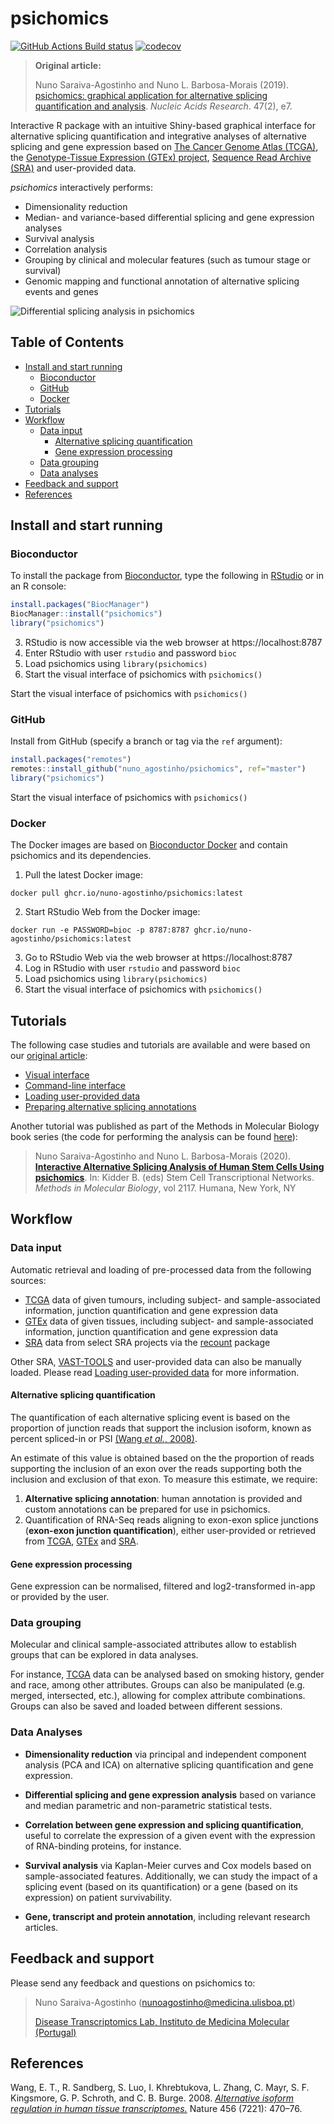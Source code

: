 # psichomics

<!-- badges: start -->
[![GitHub Actions Build status][ghActionsIcon]][ghActions]
[![codecov][codecovIcon]][codecov]
<!-- badges: end -->

> **Original article:**
>
> Nuno Saraiva-Agostinho and Nuno L. Barbosa-Morais (2019). 
[psichomics: graphical application for alternative splicing quantification and analysis][article].
*Nucleic Acids Research*. 47(2), e7.

Interactive R package with an intuitive Shiny-based graphical 
interface for alternative splicing quantification and integrative analyses of
alternative splicing and gene expression based on 
[The Cancer Genome Atlas (TCGA)][TCGA], the 
[Genotype-Tissue Expression (GTEx) project][GTEx], 
[Sequence Read Archive (SRA)][SRA] and user-provided data.

*psichomics* interactively performs:
- Dimensionality reduction
- Median- and variance-based differential splicing and gene expression analyses
- Survival analysis
- Correlation analysis
- Grouping by clinical and molecular features (such as tumour stage or survival)
- Genomic mapping and functional annotation of alternative splicing events and genes

![Differential splicing analysis in *psichomics*](man/figures/screenshot.png)

## Table of Contents

* [Install and start running](#install-and-start-running)
    * [Bioconductor](#bioconductor)
    * [GitHub](#github)
    * [Docker](#docker)
* [Tutorials](#tutorials)
* [Workflow](#workflow)
    * [Data input](#data-input)
        * [Alternative splicing quantification](#alternative-splicing-quantification)
        * [Gene expression processing](#gene-expression-processing)
    * [Data grouping](#data-grouping)
    * [Data analyses](#data-analyses)
* [Feedback and support](#feedback-and-support)
* [References](#references)

## Install and start running

### Bioconductor

To install the package from [Bioconductor][], type the following in [RStudio][]
or in an R console:

```r
install.packages("BiocManager")
BiocManager::install("psichomics")
library("psichomics")
```
3. RStudio is now accessible via the web browser at https://localhost:8787
4. Enter RStudio with user `rstudio` and password `bioc`
5. Load psichomics using `library(psichomics)`
6. Start the visual interface of psichomics with `psichomics()`

Start the visual interface of psichomics with `psichomics()`

### GitHub

Install from GitHub (specify a branch or tag via the `ref` argument):

```r
install.packages("remotes")
remotes::install_github("nuno_agostinho/psichomics", ref="master")
library("psichomics")
```

Start the visual interface of psichomics with `psichomics()`

### Docker

The Docker images are based on [Bioconductor Docker][biocDocker] and contain psichomics and its dependencies.

1. Pull the latest Docker image:
```
docker pull ghcr.io/nuno-agostinho/psichomics:latest
```

2. Start RStudio Web from the Docker image:
```
docker run -e PASSWORD=bioc -p 8787:8787 ghcr.io/nuno-agostinho/psichomics:latest
```

3. Go to RStudio Web via the web browser at https://localhost:8787
4. Log in RStudio with user `rstudio` and password `bioc`
5. Load psichomics using `library(psichomics)`
6. Start the visual interface of psichomics with `psichomics()`

## Tutorials

The following case studies and tutorials are available and were based on our 
[original article][article]:

* [Visual interface][tutorial-gui]
* [Command-line interface][tutorial-cli]
* [Loading user-provided data][tutorial-custom-data]
* [Preparing alternative splicing annotations][tutorial-prep-AS-annotation]

Another tutorial was published as part of the Methods in Molecular Biology book
series (the code for performing the analysis can be found [here][chapter-code]):

> Nuno Saraiva-Agostinho and Nuno L. Barbosa-Morais (2020). 
**[Interactive Alternative Splicing Analysis of Human Stem Cells Using psichomics][chapter]**. In: Kidder B. (eds) Stem Cell Transcriptional Networks. *Methods in Molecular Biology*, vol 2117. Humana, New York, NY

## Workflow

### Data input

Automatic retrieval and loading of pre-processed data from the following sources:

* [TCGA][] data of given tumours, including subject- and sample-associated
information, junction quantification and gene expression data
* [GTEx][] data of given tissues, including subject- and sample-associated
information, junction quantification and gene expression data
* [SRA][] data from select SRA projects via the [recount][] package

Other SRA, [VAST-TOOLS][] and user-provided data can also be manually loaded.
Please read [Loading user-provided data][tutorial-custom-data] for more
information.

#### Alternative splicing quantification

The quantification of each alternative splicing event is based on the proportion
of junction reads that support the inclusion isoform, known as percent 
spliced-in or PSI [(Wang *et al.*, 2008)][Wang2008].

An estimate of this value is obtained based on the the proportion of reads 
supporting the inclusion of an exon over the reads supporting both the inclusion
and exclusion of that exon. To measure this estimate, we require:

1. **Alternative splicing annotation**: human annotation is provided and custom
annotations can be prepared for use in psichomics.
2. Quantification of RNA-Seq reads aligning to exon-exon splice junctions
(**exon-exon junction quantification**), either user-provided or retrieved from
[TCGA][], [GTEx][] and [SRA][].

#### Gene expression processing

Gene expression can be normalised, filtered and log2-transformed in-app or
provided by the user.

### Data grouping

Molecular and clinical sample-associated attributes allow to establish groups 
that can be explored in data analyses.

For instance, [TCGA][] data can be analysed based on smoking history, gender and
race, among other attributes. Groups can also be manipulated (e.g. merged,
intersected, etc.), allowing for complex attribute combinations. Groups can also
be saved and loaded between different sessions.

### Data Analyses

* **Dimensionality reduction** via principal and independent component analysis
(PCA and ICA) on alternative splicing quantification and gene expression.

* **Differential splicing and gene expression analysis** based on variance and
median parametric and non-parametric statistical tests.

* **Correlation between gene expression and splicing quantification**, useful to
correlate the expression of a given event with the expression of RNA-binding
proteins, for instance.

* **Survival analysis** via Kaplan-Meier curves and Cox models based on
sample-associated features. Additionally, we can study the impact of a splicing
event (based on its quantification) or a gene (based on its expression) on
patient survivability.

* **Gene, transcript and protein annotation**, including relevant research
articles.

## Feedback and support

Please send any feedback and questions on psichomics to:

> Nuno Saraiva-Agostinho ([nunoagostinho@medicina.ulisboa.pt][email])
> 
> [Disease Transcriptomics Lab, Instituto de Medicina Molecular (Portugal)][NMorais]

## References

Wang, E. T., R. Sandberg, S. Luo, I. Khrebtukova, L. Zhang, C. Mayr, S. F. 
Kingsmore, G. P. Schroth, and C. B. Burge. 2008. 
[*Alternative isoform regulation in human tissue transcriptomes.*][Wang2008] 
Nature 456 (7221): 470–76.

[email]: mailto:nunoagostinho@medicina.ulisboa.pt
[TCGA]: https://tcga-data.nci.nih.gov
[Bioconductor]: https://www.bioconductor.org
[R]: https://www.r-project.org
[RStudio]: https://www.rstudio.com/products/rstudio
[NMorais]: http://imm.medicina.ulisboa.pt/group/distrans/
[conduct]: CONDUCT.md
[Wang2008]: http://www.nature.com/nature/journal/v456/n7221/full/nature07509.html
[ghActionsIcon]: https://github.com/nuno-agostinho/psichomics/workflows/R-CMD-check-bioc/badge.svg
[ghActions]: https://github.com/nuno-agostinho/psichomics/actions
[codecovIcon]: https://codecov.io/gh/nuno-agostinho/psichomics/branch/master/graph/badge.svg
[codecov]: https://codecov.io/gh/nuno-agostinho/psichomics
[GTEx]: http://www.gtexportal.org
[article]: https://doi.org/10.1093/nar/gky888
[chapter]: https://doi.org/10.1007/978-1-0716-0301-7_10
[chapter-code]: https://github.com/nuno-agostinho/stem-cell-analysis-in-psichomics
[SRA]: https://www.ncbi.nlm.nih.gov/sra
[VAST-TOOLS]: https://github.com/vastgroup/vast-tools
[tutorial-gui]: https://nuno-agostinho.github.io/psichomics/articles/GUI_tutorial.html
[tutorial-cli]: https://nuno-agostinho.github.io/psichomics/articles/CLI_tutorial.html
[tutorial-custom-data]: https://nuno-agostinho.github.io/psichomics/articles/custom_data.html
[tutorial-prep-AS-annotation]: https://nuno-agostinho.github.io/psichomics/articles/AS_events_preparation.html
[recount]: https://jhubiostatistics.shinyapps.io/recount/
[biocDocker]: https://www.bioconductor.org/help/docker/
